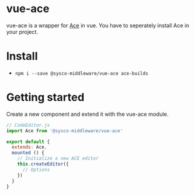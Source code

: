 # vue-ace

vue-ace is a wrapper for [Ace](https://ace.c9.io/) in vue. You have to seperately install Ace in your project.

# Install

- `npm i --save @sysco-middleware/vue-ace ace-builds`

# Getting started

Create a new component and extend it with the vue-ace module.

```javascript
// CodeEditor.js
import Ace from '@sysco-middleware/vue-ace'

export default {
  extends: Ace,
  mounted () {
    // Initialize a new ACE editor
    this.createEditor({
      // Options
    })
  }
}
```
